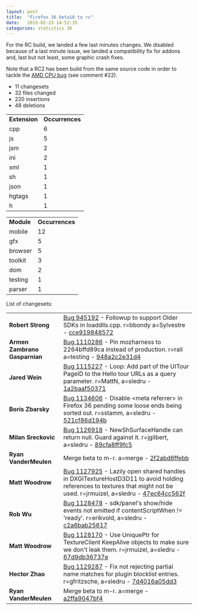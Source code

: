 ```yaml
---
layout: post
title:  "Firefox 36 beta10 to rc"
date:   2015-02-23 14:52:35
categories: statistics 36
---
```


For the RC build, we landed a few last minutes changes. We disabled <meta referrer> because of a last minute issue,
we landed a compatibility fix for addons and, last but not least, some graphic crash fixes.

Note that a RC2 has been build from the same source code in order to tackle the <a href="https://bugzilla.mozilla.org/show_bug.cgi?id=772330">AMD CPU bug</a> (see comment #22).

<p>
<ul>
<li>11 changesets</li>
<li>32 files changed</li>
<li>220 insertions</li>
<li>48 deletions</li>
</ul>
</p>
<p>
<table><tr><td><strong>Extension</strong></td><td><strong>Occurrences</strong></td></tr>
<tr><td>cpp</td><td>6</td></tr>
<tr><td>js</td><td>5</td></tr>
<tr><td>jsm</td><td>2</td></tr>
<tr><td>ini</td><td>2</td></tr>
<tr><td>xml</td><td>1</td></tr>
<tr><td>sh</td><td>1</td></tr>
<tr><td>json</td><td>1</td></tr>
<tr><td>hgtags</td><td>1</td></tr>
<tr><td>h</td><td>1</td></tr>
</table>
</p>
<p>
<table><tr><td><strong>Module</strong></td><td><strong>Occurrences</strong></td></tr>
<tr><td>mobile</td><td>12</td></tr>
<tr><td>gfx</td><td>5</td></tr>
<tr><td>browser</td><td>5</td></tr>
<tr><td>toolkit</td><td>3</td></tr>
<tr><td>dom</td><td>2</td></tr>
<tr><td>testing</td><td>1</td></tr>
<tr><td>parser</td><td>1</td></tr>
</table>
</p>
<p>List of changesets:
<table>
<tr><td><strong>Robert Strong</strong></td><td><a href="https://bugzilla.mozilla.org/945192">Bug 945192</a> - Followup to support Older SDKs in loaddlls.cpp. r=bbondy a=Sylvestre - <a href="https://hg.mozilla.org/releases/mozilla-release/rev/cce919848572">cce919848572</a></td></tr>
<tr><td><strong>Armen Zambrano Gasparnian</strong></td><td><a href="https://bugzilla.mozilla.org/1110286">Bug 1110286</a> - Pin mozharness to 2264bffd89ca instead of production. r=rail a=testing - <a href="https://hg.mozilla.org/releases/mozilla-release/rev/948a2c2e31d4">948a2c2e31d4</a></td></tr>
<tr><td><strong>Jared Wein</strong></td><td><a href="https://bugzilla.mozilla.org/1115227">Bug 1115227</a> - Loop: Add part of the UITour PageID to the Hello tour URLs as a query parameter. r=MattN, a=sledru - <a href="https://hg.mozilla.org/releases/mozilla-release/rev/1a2baaf50371">1a2baaf50371</a></td></tr>
<tr><td><strong>Boris Zbarsky</strong></td><td><a href="https://bugzilla.mozilla.org/1134606">Bug 1134606</a> - Disable &lt;meta referrer&gt; in Firefox 36 pending some loose ends being sorted out. r=sstamm, a=sledru - <a href="https://hg.mozilla.org/releases/mozilla-release/rev/521cf86d194b">521cf86d194b</a></td></tr>
<tr><td><strong>Milan Sreckovic</strong></td><td><a href="https://bugzilla.mozilla.org/1126918">Bug 1126918</a> - NewShSurfaceHandle can return null. Guard against it. r=jgilbert, a=sledru - <a href="https://hg.mozilla.org/releases/mozilla-release/rev/89cfa8ff9fc5">89cfa8ff9fc5</a></td></tr>
<tr><td><strong>Ryan VanderMeulen</strong></td><td>Merge beta to m-r. a=merge - <a href="https://hg.mozilla.org/releases/mozilla-release/rev/2f2abd6ffebb">2f2abd6ffebb</a></td></tr>
<tr><td><strong>Matt Woodrow</strong></td><td><a href="https://bugzilla.mozilla.org/1127925">Bug 1127925</a> - Lazily open shared handles in DXGITextureHostD3D11 to avoid holding references to textures that might not be used. r=jrmuizel, a=sledru - <a href="https://hg.mozilla.org/releases/mozilla-release/rev/47ec64cc562f">47ec64cc562f</a></td></tr>
<tr><td><strong>Rob Wu</strong></td><td><a href="https://bugzilla.mozilla.org/1128478">Bug 1128478</a> - sdk/panel's show/hide events not emitted if contentScriptWhen != 'ready'. r=erikvold, a=sledru - <a href="https://hg.mozilla.org/releases/mozilla-release/rev/c2a6bab25617">c2a6bab25617</a></td></tr>
<tr><td><strong>Matt Woodrow</strong></td><td><a href="https://bugzilla.mozilla.org/1128170">Bug 1128170</a> - Use UniquePtr for TextureClient KeepAlive objects to make sure we don't leak them. r=jrmuizel, a=sledru - <a href="https://hg.mozilla.org/releases/mozilla-release/rev/67d9db36737e">67d9db36737e</a></td></tr>
<tr><td><strong>Hector Zhao</strong></td><td><a href="https://bugzilla.mozilla.org/1129287">Bug 1129287</a> - Fix not rejecting partial name matches for plugin blocklist entries. r=gfritzsche, a=sledru - <a href="https://hg.mozilla.org/releases/mozilla-release/rev/7d4016a05dd3">7d4016a05dd3</a></td></tr>
<tr><td><strong>Ryan VanderMeulen</strong></td><td>Merge beta to m-r. a=merge - <a href="https://hg.mozilla.org/releases/mozilla-release/rev/a2ffa9047bf4">a2ffa9047bf4</a></td></tr>
</table>
</p>
